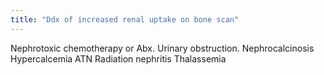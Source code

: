 ```yaml
---
title: "Ddx of increased renal uptake on bone scan"
---
```

Nephrotoxic chemotherapy or Abx.
Urinary obstruction.
Nephrocalcinosis
Hypercalcemia
ATN
Radiation nephritis
Thalassemia


